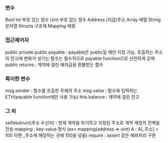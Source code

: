 ### 변수
Bool
Int     부호 있는 정수
Uint    부호 없는 정수
Address (지갑)주소
Array   배열
String  문자열
Structs 구조체
Mapping 매핑


### 접근제어자
public
private
public payable : payable은 public일 때만 지정 가능. 호출하는 주소의 잔고에 변화가 생기는 함수는 필수적으로 payable function으로 선언하게 강제
public returns : 계약에 걸린 예치금을 환불받는 함수


### 특이한 변수
msg.sender : 함수를 호출한 주체의 주소
msg.value : 함수에 입력하는 ETH(payable function에만 사용 가능)
this.balance : 계약에 걸린 잔고

### 그 외
selfdestruct(주소 수신자) : 현재 계약을 파기하고 지정된 주소로 계약 계정의 잔액을 전송
mapping : key-value 형식 (ex> mapping(address => uint) A : A[_주소] = 100 이면 _주소에 해당하는 곳에 100을 넣음)
require : assert 같은 예외처리 구문
